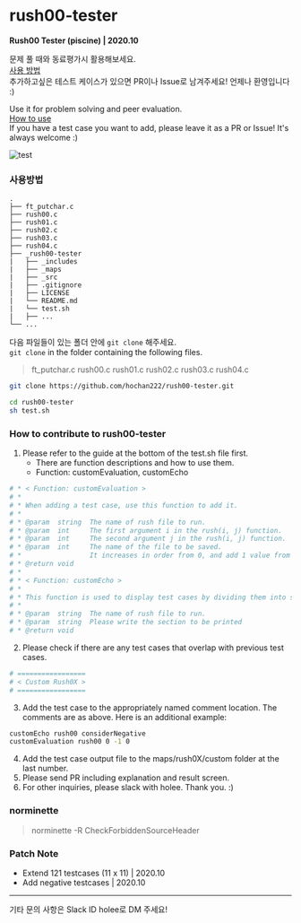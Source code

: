 # rush00-tester
**Rush00 Tester (piscine) | 2020.10**

문제 풀 때와 동료평가시 활용해보세요.   
[사용 방법](#사용방법)  
추가하고싶은 테스트 케이스가 있으면 PR이나 Issue로 남겨주세요! 언제나 환영입니다 :)  

Use it for problem solving and peer evaluation.  
[How to use](#사용방법)  
If you have a test case you want to add, please leave it as a PR or Issue! It's always welcome :)  

![test](https://user-images.githubusercontent.com/22424891/96619287-f0940800-1340-11eb-998c-41bfbc54f634.gif)  

### 사용방법

```
.
├── ft_putchar.c
├── rush00.c
├── rush01.c
├── rush02.c
├── rush03.c
├── rush04.c
├── _rush00-tester
|   ├── _includes
|   ├── _maps
|   ├── _src
|   ├── .gitignore
|   ├── LICENSE
|   └── README.md
|   └── test.sh
|   ├── ...
└── ...
```

다음 파일들이 있는 폴더 안에 <code>git clone</code> 해주세요.  
<code>git clone</code> in the folder containing the following files.

>ft_putchar.c rush00.c rush01.c rush02.c rush03.c rush04.c

```bash
git clone https://github.com/hochan222/rush00-tester.git

cd rush00-tester
sh test.sh
```

### How to contribute to rush00-tester

1. Please refer to the guide at the bottom of the test.sh file first.
    - There are function descriptions and how to use them.
    - Function: customEvaluation, customEcho
```sh
# * < Function: customEvaluation >
# * 
# * When adding a test case, use this function to add it.
# * 
# * @param	string	The name of rush file to run.
# * @param	int		The first argument i in the rush(i, j) function.
# * @param	int		The second argument j in the rush(i, j) function.
# * @param	int		The name of the file to be saved. 
# * 				It increases in order from 0, and add 1 value from the previous test case.
# * @return	void
# *
# * < Function: customEcho >
# *
# *	This function is used to display test cases by dividing them into sections.
# *	
# * @param	string	The name of rush file to run.
# * @param	string	Please write the section to be printed
# * @return	void
```
2. Please check if there are any test cases that overlap with previous test cases.

```sh
# =================
# < Custom Rush0X >
# =================
```
3. Add the test case to the appropriately named comment location. The comments are as above. Here is an additional example:
```sh
customEcho rush00 considerNegative
customEvaluation rush00 0 -1 0
```
4. Add the test case output file to the maps/rush0X/custom folder at the last number.
5. Please send PR including explanation and result screen.
6. For other inquiries, please slack with holee. Thank you. :)

### norminette

> norminette -R CheckForbiddenSourceHeader

### Patch Note

- Extend 121 testcases (11 x 11) | 2020.10
- Add negative testcases | 2020.10

- - -
기타 문의 사항은 Slack ID holee로 DM 주세요!